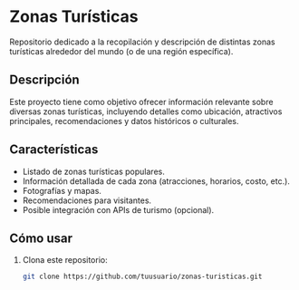 # Zonas Turísticas

Repositorio dedicado a la recopilación y descripción de distintas zonas turísticas alrededor del mundo (o de una región específica).

## Descripción

Este proyecto tiene como objetivo ofrecer información relevante sobre diversas zonas turísticas, incluyendo detalles como ubicación, atractivos principales, recomendaciones y datos históricos o culturales.

## Características

- Listado de zonas turísticas populares.
- Información detallada de cada zona (atracciones, horarios, costo, etc.).
- Fotografías y mapas.
- Recomendaciones para visitantes.
- Posible integración con APIs de turismo (opcional).

## Cómo usar

1. Clona este repositorio:

   ```bash
   git clone https://github.com/tuusuario/zonas-turisticas.git
